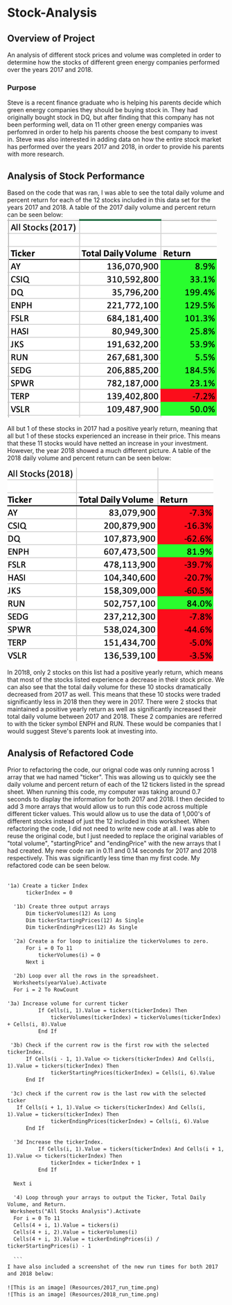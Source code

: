 # Stock-Analysis
## Overview of Project
  An analysis of different stock prices and volume was completed in order to determine how the stocks of different green energy companies performed over the years 2017 and 2018.
### Purpose
  Steve is a recent finance graduate who is helping his parents decide which green energy companies they should be buying stock in. They had originally bought stock in DQ, but after finding that this company has not been performing well, data on 11 other green energy companies was perfomred in order to help his parents choose the best company to invest in. Steve was also interested in adding data on how the entire stock market has performed over the years 2017 and 2018, in order to provide his parents with more research. 
## Analysis of Stock Performance
  Based on the code that was ran, I was able to see the total daily volume and percent return for each of the 12 stocks included in this data set for the years 2017 and 2018. A table of the 2017 daily volume and percent return can be seen below:
  ![This is an image](https://github.com/dsilvaggio/Stock-Analysis/blob/4afa2d43b102bf801613e1974b7d5cd1b191d368/Resources/2017%20_data.png)
  
  All but 1 of these stocks in 2017 had a positive yearly return, meaning that all but 1 of these stocks experienced an increase in their price. This means that these 11 stocks would have netted an increase in your investment. 
  However, the year 2018 showed a much different picture. A table of the 2018 daily volume and percent return can be seen below:
  
![This is an image](https://github.com/dsilvaggio/Stock-Analysis/blob/e1da3a7919ebceecf866c633b42ad3b38a199cc9/Resources/2018_data.png)

  In 201t8, only 2 stocks on this list had a positive yearly return, which means that most of the stocks listed experience a decrease in their stock price. We can also see that the total daily volume for these 10 stocks dramatically decreased from 2017 as well. This means that these 10 stocks were traded significantly less in 2018 then they were in 2017.
   There were 2 stocks that maintained a positive yearly return as well as significantly increased their total daily volume between 2017 and 2018. These 2 companies are referred to with the ticker symbol ENPH and RUN. These would be companies that I would suggest Steve's parents look at investing into.  
## Analysis of Refactored Code
  Prior to refactoring the code, our orignal code was only running across 1 array that we had named "ticker". This was allowing us to quickly see the daily volume and percent return of each of the 12 tickers listed in the spread sheet. When running this code, my computer was taking around 0.7 seconds to display the information for both 2017 and 2018. I then decided to add 3 more arrays that would allow us to run this code across multiple different ticker values. This would allow us to use the data of 1,000's of different stocks instead of just the 12 included in this worksheet. When refactoring the code, I did not need to write new code at all. I was able to reuse the original code, but I just needed to replace the original variables of "total volume", "startingPrice" and "endingPrice" with the new arrays that I had created. My new code ran in 0.11 and 0.14 seconds for 2017 and 2018 respectively. This was significantly less time than my first code. My refactored code can be seen below. 
  ```
  
  '1a) Create a ticker Index
        tickerIndex = 0

    '1b) Create three output arrays
        Dim tickerVolumes(12) As Long
        Dim tickerStartingPrices(12) As Single
        Dim tickerEndingPrices(12) As Single
    
    '2a) Create a for loop to initialize the tickerVolumes to zero.
        For i = 0 To 11
            tickerVolumes(i) = 0
        Next i
        
    '2b) Loop over all the rows in the spreadsheet.
    Worksheets(yearValue).Activate
    For i = 2 To RowCount

 '3a) Increase volume for current ticker
            If Cells(i, 1).Value = tickers(tickerIndex) Then
            	tickerVolumes(tickerIndex) = tickerVolumes(tickerIndex) + Cells(i, 8).Value
            End If

   '3b) Check if the current row is the first row with the selected tickerIndex.
        If Cells(i - 1, 1).Value <> tickers(tickerIndex) And Cells(i, 1).Value = tickers(tickerIndex) Then
                tickerStartingPrices(tickerIndex) = Cells(i, 6).Value 
        End If
        
   '3c) check if the current row is the last row with the selected ticker
	 If Cells(i + 1, 1).Value <> tickers(tickerIndex) And Cells(i, 1).Value = tickers(tickerIndex) Then
                tickerEndingPrices(tickerIndex) = Cells(i, 6).Value
        End If
            
    '3d Increase the tickerIndex.
            If Cells(i, 1).Value = tickers(tickerIndex) And Cells(i + 1, 1).Value <> tickers(tickerIndex) Then
                tickerIndex = tickerIndex + 1 
            End If
    
    Next i
    
    '4) Loop through your arrays to output the Ticker, Total Daily Volume, and Return.
   Worksheets("All Stocks Analysis").Activate
    For i = 0 To 11
    Cells(4 + i, 1).Value = tickers(i)
    Cells(4 + i, 2).Value = tickerVolumes(i)
    Cells(4 + i, 3).Value = tickerEndingPrices(i) / tickerStartingPrices(i) - 1
    
    ```
I have also included a screenshot of the new run times for both 2017 and 2018 below:

![This is an image] (Resources/2017_run_time.png)
![This is an image] (Resources/2018_run_time.png)
